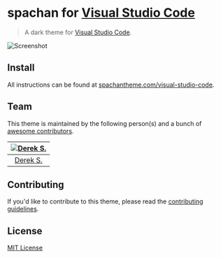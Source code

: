 # spachan for [Visual Studio Code](http://code.visualstudio.com)

> A dark theme for [Visual Studio Code](http://code.visualstudio.com).

![Screenshot](https://spachantheme.com/assets/img/screenshots/vscode.png)

## Install

All instructions can be found at [spachantheme.com/visual-studio-code](https://spachantheme.com/visual-studio-code).

## Team

This theme is maintained by the following person(s) and a bunch of [awesome contributors](https://github.com/spachan/visual-studio-code/graphs/contributors).

[![Derek S.](https://avatars3.githubusercontent.com/u/5240018?v=3&s=70)](https://github.com/dsifford) |
:---: |
[Derek S.](https://github.com/dsifford) |

## Contributing

If you'd like to contribute to this theme, please read the [contributing guidelines](./.github/CONTRIBUTING.md).

## License

[MIT License](./LICENSE)
